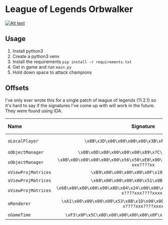 # League of Legends Orbwalker

[![Alt text](https://img.youtube.com/vi/TBaV1QA_NBk/0.jpg)](https://www.youtube.com/watch?v=TBaV1QA_NBk)

## Usage
1. Install python3
2. Create a python3 venv
3. Install the requirements `pip install -r requirements.txt`
4. Get in game and run `main.py`
5. Hold down space to attack champions

## Offsets
I've only ever wrote this for a single patch of league of legends (11.2.1) so it's hard to say if the signatures I've come up with will work in the future. They were found using IDA.


| Name                  | Signature                                                                                     | Extra Note        |
| :---                  |    :----:                                                                                     |          ---:     |
| `oLocalPlayer`        | `\x8B\x3D\x00\x00\x00\x00\x3B\xF7\x75 xx????xxx`                                              | aBlueHero (string)|
| `oObjectManager`      | `\x8B\x0D\x00\x00\x00\x00\x89\x7C\x24\x14 xx????xxxx`                                         |       -           |
| `oObjectManager`      | `\x8B\x0D\x00\x00\x00\x00\x56\x50\xE8\x00\x00\x00\x00\x8B\xF0 xx????xxx????xx`                |       -           |
| `oViewProjMatrices`   | `\xB9\x00\x00\x00\x00\x0F\x10\x80 x????xxx`                                                   |       -           |
| `oViewProjMatrices`   | `\x68\x00\x00\x00\x00\x51\x8B\x00 x????xxx`                                                   |       -           |
| `oViewProjMatrices`   | `\x68\x00\x00\x00\x00\x8D\x84\x24\x00\x00\x00\x00\x50\x8B\x44\x24\x1C x????xxx????xxxxx`      |       -           |
| `oRenderer`           | `\xA1\x00\x00\x00\x00\x53\x8B\x1D\x00\x00\x00\x00\x56\x57\x8B\xF9 x????xxx????xxxx`           | aWidth (string)   |
| `oGameTime`           | `\xF3\x0F\x5C\x0D\x00\x00\x00\x00\x0F\x2F\xC1\xF3 xxxx????xxxx`                               |       -           |
